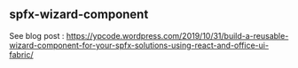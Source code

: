 ## spfx-wizard-component

See blog post : https://ypcode.wordpress.com/2019/10/31/build-a-reusable-wizard-component-for-your-spfx-solutions-using-react-and-office-ui-fabric/
